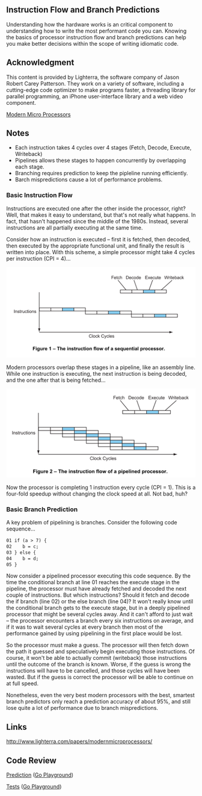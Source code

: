 ## Instruction Flow and Branch Predictions

Understanding how the hardware works is an critical component to understanding how to write the most performant code you can. Knowing the basics of processor instruction flow and branch predictions can help you make better decisions within the scope of writing idiomatic code.

## Acknowledgment
This content is provided by Lighterra, the software company of Jason Robert Carey Patterson. They work on a variety of software, including a cutting-edge code optimizer to make programs faster, a threading library for parallel programming, an iPhone user-interface library and a web video component.

[Modern Micro Processors](http://www.lighterra.com/papers/modernmicroprocessors/)

## Notes

* Each instruction takes 4 cycles over 4 stages (Fetch, Decode, Execute, Writeback)
* Pipelines allows these stages to happen concurrently by overlapping each stage.
* Branching requires prediction to keep the pipleline running efficiently.
* Barch mispredictions cause a lot of performance problems.

### Basic Instruction Flow
Instructions are executed one after the other inside the processor, right? Well, that makes it easy to understand, but that's not really what happens. In fact, that hasn't happened since the middle of the 1980s. Instead, several instructions are all partially executing at the same time.

Consider how an instruction is executed – first it is fetched, then decoded, then executed by the appropriate functional unit, and finally the result is written into place. With this scheme, a simple processor might take 4 cycles per instruction (CPI = 4)...

![figure1](figure1.png)

Modern processors overlap these stages in a pipeline, like an assembly line. While one instruction is executing, the next instruction is being decoded, and the one after that is being fetched...

![figure2](figure2.png)

Now the processor is completing 1 instruction every cycle (CPI = 1). This is a four-fold speedup without changing the clock speed at all. Not bad, huh?

### Basic Branch Prediction
A key problem of pipelining is branches. Consider the following code sequence...

	01 if (a > 7) {
	02    b = c;
	03 } else {
	04    b = d;
	05 }

Now consider a pipelined processor executing this code sequence. By the time the conditional branch at line 01 reaches the execute stage in the pipeline, the processor must have already fetched and decoded the next couple of instructions. But which instructions? Should it fetch and decode the if branch (line 02) or the else branch (line 04)? It won't really know until the conditional branch gets to the execute stage, but in a deeply pipelined processor that might be several cycles away. And it can't afford to just wait – the processor encounters a branch every six instructions on average, and if it was to wait several cycles at every branch then most of the performance gained by using pipelining in the first place would be lost.

So the processor must make a guess. The processor will then fetch down the path it guessed and speculatively begin executing those instructions. Of course, it won't be able to actually commit (writeback) those instructions until the outcome of the branch is known. Worse, if the guess is wrong the instructions will have to be cancelled, and those cycles will have been wasted. But if the guess is correct the processor will be able to continue on at full speed.

Nonetheless, even the very best modern processors with the best, smartest branch predictors only reach a prediction accuracy of about 95%, and still lose quite a lot of performance due to branch mispredictions.

## Links

http://www.lighterra.com/papers/modernmicroprocessors/

## Code Review

[Prediction](prediction.go) ([Go Playground](http://play.golang.org/p/VxnL7AEZSl))

[Tests](prediction_test.go) ([Go Playground](http://play.golang.org/p/M7KmittyJH))

